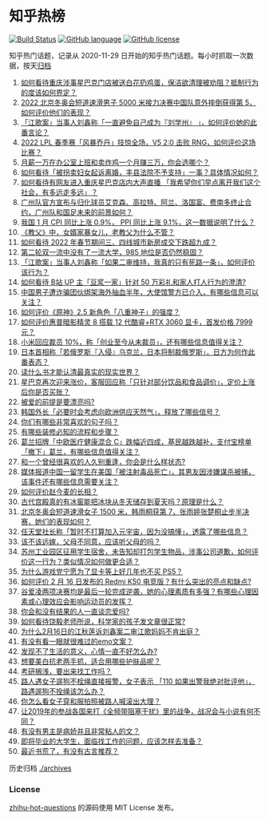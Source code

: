 # 知乎热榜
[![Build Status](https://github.com/ToWeLong/zhihu-hot-questions/workflows/CI/badge.svg)](https://github.com/ToWeLong/zhihu-hot-questions/actions)
[![GitHub language](https://img.shields.io/badge/language-golang-orange.svg)](https://golang.org/)
[![GitHub license](https://img.shields.io/github/license/ToWeLong/zhihu-hot-questions)](https://github.com/ToWeLong/zhihu-hot-questions/blob/main/LICENSE)

知乎热门话题，记录从 2020-11-29 日开始的知乎热门话题。每小时抓取一次数据，按天[归档](./archives)

<!-- BEGIN -->

1. [如何看待重庆涉事星巴克门店被送白花扔鸡蛋，保洁欲清理被劝阻？抵制行为的度该如何界定？](https://www.zhihu.com/question/516848717)
1. [2022 北京冬奥会短道速滑男子 5000 米接力决赛中国队意外摔倒获得第 5，如何评价他们的表现？](https://www.zhihu.com/question/516954240)
1. [「江歌案」当事人刘鑫称「一直避免自己成为『刘学州』 」，如何评价她的此番言论？](https://www.zhihu.com/question/516859570)
1. [2022 LPL 春季赛「风暴乔丹」技惊全场，V5 2:0 击败 RNG，如何评价这场比赛？](https://www.zhihu.com/question/516938028)
1. [月薪一万在办公室上班和卖炸鸡一个月赚三万，你会选哪个？](https://www.zhihu.com/question/422477749)
1. [如何看待「被拐卖妇女起诉离婚，丰县法院不予支持」一事？具体情况如何？](https://www.zhihu.com/question/516840740)
1. [如何看待有网友进入重庆星巴克店内大声直播 「我希望你们早点离开我们这个社会，有多远走多远」？](https://www.zhihu.com/question/516893843)
1. [广州队官方宣布与归化球员艾克森、高拉特、阿兰、洛国富、费南多终止合约，广州队和国足未来的前景如何？](https://www.zhihu.com/question/516920241)
1. [我国 1 月 CPI 同比上涨 0.9%， PPI 同比上涨 9.1%，这一数据说明了什么？](https://www.zhihu.com/question/516845924)
1. [《教父》中，女婿家暴女儿，老教父为什么不管？](https://www.zhihu.com/question/277718004)
1. [如何看待 2022 年春节期间三、四线城市新房成交下跌超九成？](https://www.zhihu.com/question/516693284)
1. [第二轮双一流中没有了一流大学，985 地位是否仍然稳固？](https://www.zhihu.com/question/516482590)
1. [「江歌案」当事人刘鑫称「如果二审维持，我真的只有死路一条」，如何评价该行为？](https://www.zhihu.com/question/516910193)
1. [如何看待 B站 UP 主「豆浆一家」针对 50 万彩礼和家人打人行为的澄清?](https://www.zhihu.com/question/516348344)
1. [中国男子遭诈骗团伙绑架海外抽血半年，大使馆警方已介入，有哪些信息可以关注？](https://www.zhihu.com/question/516708662)
1. [如何评价《原神》2.5 新角色「八重神子」的强度？](https://www.zhihu.com/question/516909008)
1. [如何评价惠普暗影精灵 8 搭载 12 代酷睿+RTX 3060 显卡，首发价格 7999 元？](https://www.zhihu.com/question/516952393)
1. [小米回应裁员 10%，称「创业至今从未裁员」，还有哪些信息值得关注？](https://www.zhihu.com/question/516060868)
1. [日本首相称「若俄罗斯『入侵』乌克兰，日本将制裁俄罗斯」，日方为何作此番表态？](https://www.zhihu.com/question/516905017)
1. [读什么书才能认清最真实的现实世界？](https://www.zhihu.com/question/515064795)
1. [星巴克再次迎来涨价，客服回应称「只针对部分饮品和食品调价」，定价上涨后你是否买账？](https://www.zhihu.com/question/516878435)
1. [被爱的前提是要漂亮吗?](https://www.zhihu.com/question/516196802)
1. [韩国外长「必要时会考虑向欧洲供应天然气」，释放了哪些信号？](https://www.zhihu.com/question/516338659)
1. [你们有哪些非常喜欢的句子吗？](https://www.zhihu.com/question/515396926)
1. [有哪些装修必知的流程和步骤？](https://www.zhihu.com/question/48798762)
1. [葛兰招牌「中欧医疗健康混合 C」跌幅近四成，基民越跌越补，支付宝榜单「撤下」葛兰，有哪些信息值得关注？](https://www.zhihu.com/question/516497482)
1. [和一个曾经很喜欢的人久别重逢，你会是什么样状态?](https://www.zhihu.com/question/378770587)
1. [媒体报道中国一留学生在美国「被注射毒品死亡」，其男友因涉嫌谋杀被捕，该事件还有哪些信息需要关注？](https://www.zhihu.com/question/516864704)
1. [如何评价赵今麦的长相？](https://www.zhihu.com/question/264101948)
1. [古代宫殿真的有冰窖能把冰块从冬天储存到夏天吗？原理是什么？](https://www.zhihu.com/question/29703885)
1. [北京冬奥会短道速滑女子 1500 米，韩雨桐获第 7，张雨婷张楚桐止步半决赛，她们的表现如何？](https://www.zhihu.com/question/516944361)
1. [任天堂社长称「暂时不打算加入元宇宙，因为没搞懂」，透露了哪些信息？](https://www.zhihu.com/question/516729675)
1. [该不该远嫁，父母不同意，应该听父母的吗？](https://www.zhihu.com/question/515542792)
1. [苏州工业园区征用学生宿舍，未告知却打包学生物品，涉事公司道歉，如何评价这一行为？类似情况如何做更合适？](https://www.zhihu.com/question/516764431)
1. [为什么游戏党宁愿为了显卡等上好几年也不买 PS5？](https://www.zhihu.com/question/516192512)
1. [如何评价 2 月 16 日发布的 Redmi K50 电竞版？有什么突出的亮点和缺点?](https://www.zhihu.com/question/516939184)
1. [谷爱凌两项决赛均是最后一轮完成逆袭，她的心理素质有多强？有哪些心理因素或心理效应会影响运动员的发挥？](https://www.zhihu.com/question/513325966)
1. [你会和没有结果的人一直谈恋爱吗?](https://www.zhihu.com/question/514339792)
1. [如何看待饶毅老师所说，科学家的孩子发文章很正常?](https://www.zhihu.com/question/516712000)
1. [为什么2月16日的江秋莲诉刘鑫案二审江歌妈妈不肯出庭？](https://www.zhihu.com/question/516859026)
1. [有没有看一眼就很难过的emo文案？](https://www.zhihu.com/question/499942240)
1. [发现不了生活的意义，心情一直不好怎么办?](https://www.zhihu.com/question/515990781)
1. [想要美白抗老两手抓，适合用哪些护肤品呢？](https://www.zhihu.com/question/516752767)
1. [考研搁浅，要出来找工作吗？](https://www.zhihu.com/question/513970952)
1. [路人遇女子遛狗不栓绳直接报警，女子表示 「110 如果出警我绝对批评他」，路遇遛狗不拴绳该怎么办？](https://www.zhihu.com/question/516676592)
1. [你怎么看女子穿和服拍照被路人喊滚出大理？](https://www.zhihu.com/question/516720383)
1. [让2019年的参战各国来打《全频带阻塞干扰》里的战争，战况会与小说有何不同？](https://www.zhihu.com/question/343629523)
1. [有没有男主是病娇并且非常粘人的文？](https://www.zhihu.com/question/476209616)
1. [即将毕业的大学生，面临找工作的问题，应该怎样去准备？](https://www.zhihu.com/question/511432330)
1. [最近书荒了，有没有古言推荐？](https://www.zhihu.com/question/514982463)

<!-- END -->

历史归档 [./archives](./archives)


### License
[zhihu-hot-questions](https://github.com/towelong/zhihu-hot-questions) 的源码使用 MIT License 发布。